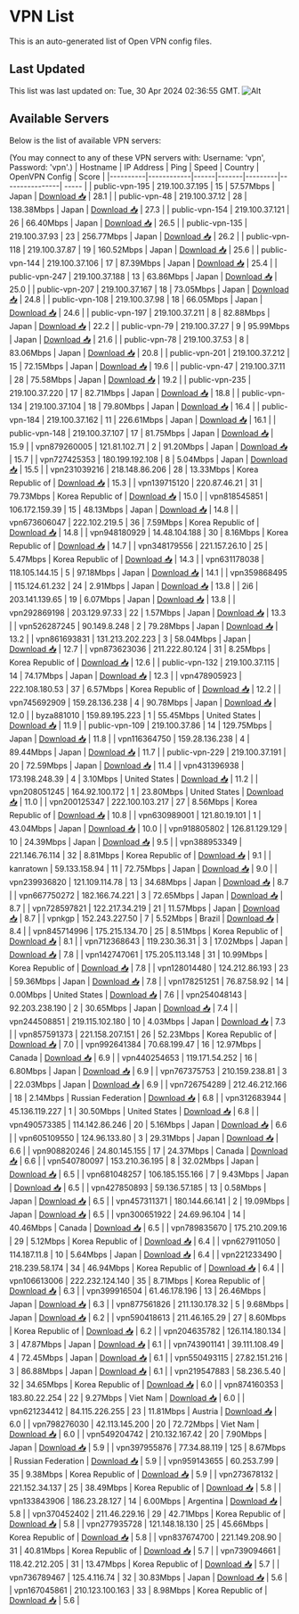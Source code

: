 # VPN List

This is an auto-generated list of Open VPN config files.

## Last Updated

This list was last updated on: Tue, 30 Apr 2024 02:36:55 GMT.
![Alt](https://repobeats.axiom.co/api/embed/186b98318ef1479477931607c1ad7d823f12451f.svg "Repobeats analytics image")

## Available Servers

Below is the list of available VPN servers:

(You may connect to any of these VPN servers with: Username: 'vpn', Password: 'vpn'.)
| Hostname | IP Address | Ping | Speed | Country | OpenVPN Config | Score |
|----------|------------|------|-------|---------|----------------| ----- |
| public-vpn-195 | 219.100.37.195 | 15 | 57.57Mbps | Japan | [Download 📥](./configs/server_0_JP.ovpn) | 28.1 |
| public-vpn-48 | 219.100.37.12 | 28 | 138.38Mbps | Japan | [Download 📥](./configs/server_1_JP.ovpn) | 27.3 |
| public-vpn-154 | 219.100.37.121 | 26 | 66.40Mbps | Japan | [Download 📥](./configs/server_2_JP.ovpn) | 26.5 |
| public-vpn-135 | 219.100.37.93 | 23 | 256.77Mbps | Japan | [Download 📥](./configs/server_3_JP.ovpn) | 26.2 |
| public-vpn-118 | 219.100.37.87 | 19 | 160.52Mbps | Japan | [Download 📥](./configs/server_4_JP.ovpn) | 25.6 |
| public-vpn-144 | 219.100.37.106 | 17 | 87.39Mbps | Japan | [Download 📥](./configs/server_5_JP.ovpn) | 25.4 |
| public-vpn-247 | 219.100.37.188 | 13 | 63.86Mbps | Japan | [Download 📥](./configs/server_6_JP.ovpn) | 25.0 |
| public-vpn-207 | 219.100.37.167 | 18 | 73.05Mbps | Japan | [Download 📥](./configs/server_7_JP.ovpn) | 24.8 |
| public-vpn-108 | 219.100.37.98 | 18 | 66.05Mbps | Japan | [Download 📥](./configs/server_8_JP.ovpn) | 24.6 |
| public-vpn-197 | 219.100.37.211 | 8 | 82.88Mbps | Japan | [Download 📥](./configs/server_9_JP.ovpn) | 22.2 |
| public-vpn-79 | 219.100.37.27 | 9 | 95.99Mbps | Japan | [Download 📥](./configs/server_10_JP.ovpn) | 21.6 |
| public-vpn-78 | 219.100.37.53 | 8 | 83.06Mbps | Japan | [Download 📥](./configs/server_11_JP.ovpn) | 20.8 |
| public-vpn-201 | 219.100.37.212 | 15 | 72.15Mbps | Japan | [Download 📥](./configs/server_12_JP.ovpn) | 19.6 |
| public-vpn-47 | 219.100.37.11 | 28 | 75.58Mbps | Japan | [Download 📥](./configs/server_13_JP.ovpn) | 19.2 |
| public-vpn-235 | 219.100.37.220 | 17 | 82.71Mbps | Japan | [Download 📥](./configs/server_14_JP.ovpn) | 18.8 |
| public-vpn-134 | 219.100.37.104 | 18 | 79.80Mbps | Japan | [Download 📥](./configs/server_15_JP.ovpn) | 16.4 |
| public-vpn-184 | 219.100.37.162 | 11 | 226.61Mbps | Japan | [Download 📥](./configs/server_16_JP.ovpn) | 16.1 |
| public-vpn-148 | 219.100.37.107 | 17 | 81.75Mbps | Japan | [Download 📥](./configs/server_17_JP.ovpn) | 15.9 |
| vpn879260005 | 121.81.102.71 | 2 | 91.20Mbps | Japan | [Download 📥](./configs/server_18_JP.ovpn) | 15.7 |
| vpn727425353 | 180.199.192.108 | 8 | 5.04Mbps | Japan | [Download 📥](./configs/server_19_JP.ovpn) | 15.5 |
| vpn231039216 | 218.148.86.206 | 28 | 13.33Mbps | Korea Republic of | [Download 📥](./configs/server_20_KR.ovpn) | 15.3 |
| vpn139715120 | 220.87.46.21 | 31 | 79.73Mbps | Korea Republic of | [Download 📥](./configs/server_21_KR.ovpn) | 15.0 |
| vpn818545851 | 106.172.159.39 | 15 | 48.13Mbps | Japan | [Download 📥](./configs/server_22_JP.ovpn) | 14.8 |
| vpn673606047 | 222.102.219.5 | 36 | 7.59Mbps | Korea Republic of | [Download 📥](./configs/server_23_KR.ovpn) | 14.8 |
| vpn948180929 | 14.48.104.188 | 30 | 8.16Mbps | Korea Republic of | [Download 📥](./configs/server_24_KR.ovpn) | 14.7 |
| vpn348179556 | 221.157.26.10 | 25 | 5.47Mbps | Korea Republic of | [Download 📥](./configs/server_25_KR.ovpn) | 14.3 |
| vpn631178038 | 118.105.144.15 | 5 | 97.18Mbps | Japan | [Download 📥](./configs/server_26_JP.ovpn) | 14.1 |
| vpn359868495 | 115.124.61.232 | 24 | 2.91Mbps | Japan | [Download 📥](./configs/server_27_JP.ovpn) | 13.8 |
| 2i6 | 203.141.139.65 | 19 | 6.07Mbps | Japan | [Download 📥](./configs/server_28_JP.ovpn) | 13.8 |
| vpn292869198 | 203.129.97.33 | 22 | 1.57Mbps | Japan | [Download 📥](./configs/server_29_JP.ovpn) | 13.3 |
| vpn526287245 | 90.149.8.248 | 2 | 79.28Mbps | Japan | [Download 📥](./configs/server_30_JP.ovpn) | 13.2 |
| vpn861693831 | 131.213.202.223 | 3 | 58.04Mbps | Japan | [Download 📥](./configs/server_31_JP.ovpn) | 12.7 |
| vpn873623036 | 211.222.80.124 | 31 | 8.25Mbps | Korea Republic of | [Download 📥](./configs/server_32_KR.ovpn) | 12.6 |
| public-vpn-132 | 219.100.37.115 | 14 | 74.17Mbps | Japan | [Download 📥](./configs/server_33_JP.ovpn) | 12.3 |
| vpn478905923 | 222.108.180.53 | 37 | 6.57Mbps | Korea Republic of | [Download 📥](./configs/server_34_KR.ovpn) | 12.2 |
| vpn745692909 | 159.28.136.238 | 4 | 90.78Mbps | Japan | [Download 📥](./configs/server_35_JP.ovpn) | 12.0 |
| byza881010 | 159.89.195.223 | 1 | 55.45Mbps | United States | [Download 📥](./configs/server_36_US.ovpn) | 11.9 |
| public-vpn-109 | 219.100.37.86 | 14 | 129.75Mbps | Japan | [Download 📥](./configs/server_37_JP.ovpn) | 11.8 |
| vpn116364750 | 159.28.136.238 | 4 | 89.44Mbps | Japan | [Download 📥](./configs/server_38_JP.ovpn) | 11.7 |
| public-vpn-229 | 219.100.37.191 | 20 | 72.59Mbps | Japan | [Download 📥](./configs/server_39_JP.ovpn) | 11.4 |
| vpn431396938 | 173.198.248.39 | 4 | 3.10Mbps | United States | [Download 📥](./configs/server_40_US.ovpn) | 11.2 |
| vpn208051245 | 164.92.100.172 | 1 | 23.80Mbps | United States | [Download 📥](./configs/server_41_US.ovpn) | 11.0 |
| vpn200125347 | 222.100.103.217 | 27 | 8.56Mbps | Korea Republic of | [Download 📥](./configs/server_42_KR.ovpn) | 10.8 |
| vpn630989001 | 121.80.19.101 | 1 | 43.04Mbps | Japan | [Download 📥](./configs/server_43_JP.ovpn) | 10.0 |
| vpn918805802 | 126.81.129.129 | 10 | 24.39Mbps | Japan | [Download 📥](./configs/server_44_JP.ovpn) | 9.5 |
| vpn388953349 | 221.146.76.114 | 32 | 8.81Mbps | Korea Republic of | [Download 📥](./configs/server_45_KR.ovpn) | 9.1 |
| kanratown | 59.133.158.94 | 11 | 72.75Mbps | Japan | [Download 📥](./configs/server_46_JP.ovpn) | 9.0 |
| vpn239936820 | 121.109.114.78 | 13 | 34.68Mbps | Japan | [Download 📥](./configs/server_47_JP.ovpn) | 8.7 |
| vpn667750272 | 182.166.74.221 | 3 | 72.65Mbps | Japan | [Download 📥](./configs/server_48_JP.ovpn) | 8.7 |
| vpn728597821 | 122.217.34.219 | 21 | 11.57Mbps | Japan | [Download 📥](./configs/server_49_JP.ovpn) | 8.7 |
| vpnkgp | 152.243.227.50 | 7 | 5.52Mbps | Brazil | [Download 📥](./configs/server_50_BR.ovpn) | 8.4 |
| vpn845714996 | 175.215.134.70 | 25 | 8.51Mbps | Korea Republic of | [Download 📥](./configs/server_51_KR.ovpn) | 8.1 |
| vpn712368643 | 119.230.36.31 | 3 | 17.02Mbps | Japan | [Download 📥](./configs/server_52_JP.ovpn) | 7.8 |
| vpn142747061 | 175.205.113.148 | 31 | 10.99Mbps | Korea Republic of | [Download 📥](./configs/server_53_KR.ovpn) | 7.8 |
| vpn128014480 | 124.212.86.193 | 23 | 59.36Mbps | Japan | [Download 📥](./configs/server_54_JP.ovpn) | 7.8 |
| vpn178251251 | 76.87.58.92 | 14 | 0.00Mbps | United States | [Download 📥](./configs/server_55_US.ovpn) | 7.6 |
| vpn254048143 | 92.203.238.190 | 2 | 30.65Mbps | Japan | [Download 📥](./configs/server_56_JP.ovpn) | 7.4 |
| vpn244508851 | 219.115.102.180 | 10 | 4.03Mbps | Japan | [Download 📥](./configs/server_57_JP.ovpn) | 7.3 |
| vpn857591373 | 221.158.207.151 | 26 | 52.23Mbps | Korea Republic of | [Download 📥](./configs/server_58_KR.ovpn) | 7.0 |
| vpn992641384 | 70.68.199.47 | 16 | 12.97Mbps | Canada | [Download 📥](./configs/server_59_CA.ovpn) | 6.9 |
| vpn440254653 | 119.171.54.252 | 16 | 6.80Mbps | Japan | [Download 📥](./configs/server_60_JP.ovpn) | 6.9 |
| vpn767375753 | 210.159.238.81 | 3 | 22.03Mbps | Japan | [Download 📥](./configs/server_61_JP.ovpn) | 6.9 |
| vpn726754289 | 212.46.212.166 | 18 | 2.14Mbps | Russian Federation | [Download 📥](./configs/server_62_RU.ovpn) | 6.8 |
| vpn312683944 | 45.136.119.227 | 1 | 30.50Mbps | United States | [Download 📥](./configs/server_63_US.ovpn) | 6.8 |
| vpn490573385 | 114.142.86.246 | 20 | 5.16Mbps | Japan | [Download 📥](./configs/server_64_JP.ovpn) | 6.6 |
| vpn605109550 | 124.96.133.80 | 3 | 29.31Mbps | Japan | [Download 📥](./configs/server_65_JP.ovpn) | 6.6 |
| vpn908820246 | 24.80.145.155 | 17 | 24.37Mbps | Canada | [Download 📥](./configs/server_66_CA.ovpn) | 6.6 |
| vpn540780097 | 153.210.36.195 | 8 | 32.02Mbps | Japan | [Download 📥](./configs/server_67_JP.ovpn) | 6.5 |
| vpn681048257 | 106.185.155.166 | 7 | 9.43Mbps | Japan | [Download 📥](./configs/server_68_JP.ovpn) | 6.5 |
| vpn427850893 | 59.136.57.185 | 13 | 0.58Mbps | Japan | [Download 📥](./configs/server_69_JP.ovpn) | 6.5 |
| vpn457311371 | 180.144.66.141 | 2 | 19.09Mbps | Japan | [Download 📥](./configs/server_70_JP.ovpn) | 6.5 |
| vpn300651922 | 24.69.96.104 | 14 | 40.46Mbps | Canada | [Download 📥](./configs/server_71_CA.ovpn) | 6.5 |
| vpn789835670 | 175.210.209.16 | 29 | 5.12Mbps | Korea Republic of | [Download 📥](./configs/server_72_KR.ovpn) | 6.4 |
| vpn627911050 | 114.187.11.8 | 10 | 5.64Mbps | Japan | [Download 📥](./configs/server_73_JP.ovpn) | 6.4 |
| vpn221233490 | 218.239.58.174 | 34 | 46.94Mbps | Korea Republic of | [Download 📥](./configs/server_74_KR.ovpn) | 6.4 |
| vpn106613006 | 222.232.124.140 | 35 | 8.71Mbps | Korea Republic of | [Download 📥](./configs/server_75_KR.ovpn) | 6.3 |
| vpn399916504 | 61.46.178.196 | 13 | 26.46Mbps | Japan | [Download 📥](./configs/server_76_JP.ovpn) | 6.3 |
| vpn877561826 | 211.130.178.32 | 5 | 9.68Mbps | Japan | [Download 📥](./configs/server_77_JP.ovpn) | 6.2 |
| vpn590418613 | 211.46.165.29 | 27 | 8.60Mbps | Korea Republic of | [Download 📥](./configs/server_78_KR.ovpn) | 6.2 |
| vpn204635782 | 126.114.180.134 | 3 | 47.87Mbps | Japan | [Download 📥](./configs/server_79_JP.ovpn) | 6.1 |
| vpn743901141 | 39.111.108.49 | 4 | 72.45Mbps | Japan | [Download 📥](./configs/server_80_JP.ovpn) | 6.1 |
| vpn550493115 | 27.82.151.216 | 3 | 86.88Mbps | Japan | [Download 📥](./configs/server_81_JP.ovpn) | 6.1 |
| vpn219547883 | 58.236.5.40 | 32 | 34.65Mbps | Korea Republic of | [Download 📥](./configs/server_82_KR.ovpn) | 6.0 |
| vpn874160353 | 183.80.22.254 | 22 | 9.27Mbps | Viet Nam | [Download 📥](./configs/server_83_VN.ovpn) | 6.0 |
| vpn621234412 | 84.115.226.255 | 23 | 11.81Mbps | Austria | [Download 📥](./configs/server_84_AT.ovpn) | 6.0 |
| vpn798276030 | 42.113.145.200 | 20 | 72.72Mbps | Viet Nam | [Download 📥](./configs/server_85_VN.ovpn) | 6.0 |
| vpn549204742 | 210.132.167.42 | 20 | 7.90Mbps | Japan | [Download 📥](./configs/server_86_JP.ovpn) | 5.9 |
| vpn397955876 | 77.34.88.119 | 125 | 8.67Mbps | Russian Federation | [Download 📥](./configs/server_87_RU.ovpn) | 5.9 |
| vpn959143655 | 60.253.7.99 | 35 | 9.38Mbps | Korea Republic of | [Download 📥](./configs/server_88_KR.ovpn) | 5.9 |
| vpn273678132 | 221.152.34.137 | 25 | 38.49Mbps | Korea Republic of | [Download 📥](./configs/server_89_KR.ovpn) | 5.8 |
| vpn133843906 | 186.23.28.127 | 14 | 6.00Mbps | Argentina | [Download 📥](./configs/server_90_AR.ovpn) | 5.8 |
| vpn370452402 | 211.46.229.16 | 29 | 42.71Mbps | Korea Republic of | [Download 📥](./configs/server_91_KR.ovpn) | 5.8 |
| vpn277935728 | 121.148.18.130 | 25 | 45.66Mbps | Korea Republic of | [Download 📥](./configs/server_92_KR.ovpn) | 5.8 |
| vpn837674700 | 221.149.208.90 | 31 | 40.81Mbps | Korea Republic of | [Download 📥](./configs/server_93_KR.ovpn) | 5.7 |
| vpn739094661 | 118.42.212.205 | 31 | 13.47Mbps | Korea Republic of | [Download 📥](./configs/server_94_KR.ovpn) | 5.7 |
| vpn736789467 | 125.4.116.74 | 32 | 30.83Mbps | Japan | [Download 📥](./configs/server_95_JP.ovpn) | 5.6 |
| vpn167045861 | 210.123.100.163 | 33 | 8.98Mbps | Korea Republic of | [Download 📥](./configs/server_96_KR.ovpn) | 5.6 |

